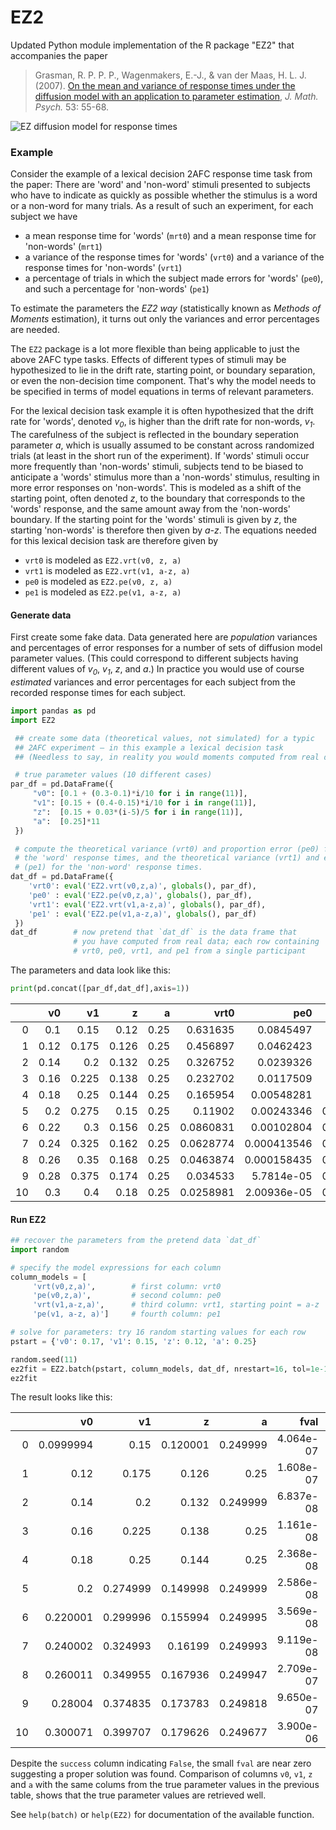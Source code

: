 # EZ2

Updated Python module implementation of the R package "EZ2" that accompanies the paper

> Grasman, R. P. P. P., Wagenmakers, E.-J., & van der Maas, H. L. J. (2007). [On the mean and variance of response times under the diffusion model with an application to parameter estimation](https://www.researchgate.net/publication/222533855_On_the_mean_and_variance_of_response_times_under_the_diffusion_model_with_an_application_to_parameter_estimation), _J. Math. Psych._ 53: 55-68.

![EZ diffusion model for response times](https://media.springernature.com/lw685/springer-static/image/art%3A10.3758%2Fs13423-016-1081-y/MediaObjects/13423_2016_1081_Fig1_HTML.gif?as=webp)

### Example


Consider the example of a lexical decision 2AFC response time task from the paper: There are 'word' and 'non-word' stimuli presented to subjects who have to indicate as quickly as possible whether the stimulus is a word or a non-word for many trials. As a result of such an experiment, for each subject we have

- a mean response time for 'words' (`mrt0`) and a mean response time for 'non-words' (`mrt1`)
- a variance of the response times for 'words' (`vrt0`) and a variance of the response times for 'non-words' (`vrt1`)
- a percentage of trials in which the subject made errors for 'words' (`pe0`), and such a percentage for 'non-words' (`pe1`)

To estimate the parameters the _EZ2 way_ (statistically known as _Methods of Moments_ estimation), it turns out only the variances and error percentages are needed. 

The `EZ2` package is a lot more flexible than being applicable to just the above 2AFC type tasks. Effects of different types of stimuli may be hypothesized to lie in the drift rate, starting point, or boundary separation, or even the non-decision time component. That's why the model needs to be specified in terms of model equations in terms of relevant parameters. 

For the lexical decision task example it is often hypothesized that the drift rate for 'words', denoted _v<sub>0</sub>_, is higher than the drift rate for non-words, _v<sub>1</sub>_. The carefulness of the subject is reflected in the boundary seperation parameter _a_, which is usually assumed to be constant across randomized trials (at least in the short run of the experiment). If 'words' stimuli occur more frequently than 'non-words' stimuli, subjects tend to be biased to anticipate a 'words' stimulus more than a 'non-words' stimulus, resulting in more error responses on 'non-words'. This is modeled as a shift of the starting point, often denoted _z_, to the boundary that corresponds to the 'words' response, and the same amount away from the 'non-words' boundary. If the starting point for the 'words' stimuli is given by _z_, the starting 'non-words' is therefore then given by _a-z_. The equations needed for this lexical decision task are therefore given by

- `vrt0` is modeled as `EZ2.vrt(v0, z, a)`
- `vrt1` is modeled as `EZ2.vrt(v1, a-z, a)`
- `pe0` is modeled as `EZ2.pe(v0, z, a)`
- `pe1` is modeled as `EZ2.pe(v1, a-z, a)`

#### Generate data

First create some fake data. Data generated here are *population* variances and percentages of error responses for a number of sets of diffusion model parameter values. (This could correspond to different subjects having different values of _v<sub>0</sub>_, _v<sub>1</sub>_, _z_, and _a_.) In practice you would use of course _estimated_ variances and error percentages for each subject from the recorded response times for each subject.


```python
import pandas as pd
import EZ2

 ## create some data (theoretical values, not simulated) for a typic
 ## 2AFC experiment — in this example a lexical decision task
 ## (Needless to say, in reality you would moments computed from real data!)

 # true parameter values (10 different cases)
par_df = pd.DataFrame({
     "v0": [0.1 + (0.3-0.1)*i/10 for i in range(11)],
     "v1": [0.15 + (0.4-0.15)*i/10 for i in range(11)],
     "z":  [0.15 + 0.03*(i-5)/5 for i in range(11)],
     "a":  [0.25]*11
 })

 # compute the theoretical variance (vrt0) and proportion error (pe0) for 
 # the 'word' response times, and the theoretical variance (vrt1) and error
 # (pe1) for the 'non-word' response times.
dat_df = pd.DataFrame({
    'vrt0': eval('EZ2.vrt(v0,z,a)', globals(), par_df),
    'pe0' : eval('EZ2.pe(v0,z,a)', globals(), par_df),
    'vrt1': eval('EZ2.vrt(v1,a-z,a)', globals(), par_df),
    'pe1' : eval('EZ2.pe(v1,a-z,a)', globals(), par_df)
 })
dat_df        # now pretend that `dat_df` is the data frame that 
              # you have computed from real data; each row containing
              # vrt0, pe0, vrt1, and pe1 from a single participant
```

The parameters and data look like this:

```python
print(pd.concat([par_df,dat_df],axis=1))
```

|    |   v0 |    v1 |     z |    a |      vrt0 |         pe0 |      vrt1 |        pe1 |
|---:|-----:|------:|------:|-----:|----------:|------------:|----------:|-----------:|
|  0 | 0.1  | 0.15  | 0.12  | 0.25 | 0.631635  | 0.0845497   | 0.283616  | 0.0196997  |
|  1 | 0.12 | 0.175 | 0.126 | 0.25 | 0.456897  | 0.0462423   | 0.203525  | 0.0128801  |
|  2 | 0.14 | 0.2   | 0.132 | 0.25 | 0.326752  | 0.0239326   | 0.149945  | 0.00887018 |
|  3 | 0.16 | 0.225 | 0.138 | 0.25 | 0.232702  | 0.0117509   | 0.113401  | 0.00646083 |
|  4 | 0.18 | 0.25  | 0.144 | 0.25 | 0.165954  | 0.00548281  | 0.087874  | 0.00498789 |
|  5 | 0.2  | 0.275 | 0.15  | 0.25 | 0.11902   | 0.00243346  | 0.0695974 | 0.00408571 |
|  6 | 0.22 | 0.3   | 0.156 | 0.25 | 0.0860831 | 0.00102804  | 0.0561972 | 0.00355256 |
|  7 | 0.24 | 0.325 | 0.162 | 0.25 | 0.0628774 | 0.000413546 | 0.0461548 | 0.00327962 |
|  8 | 0.26 | 0.35  | 0.168 | 0.25 | 0.0463874 | 0.000158435 | 0.0384793 | 0.00321474 |
|  9 | 0.28 | 0.375 | 0.174 | 0.25 | 0.034533  | 5.7814e-05  | 0.0325108 | 0.00334596 |
| 10 | 0.3  | 0.4   | 0.18  | 0.25 | 0.0258981 | 2.00936e-05 | 0.0278019 | 0.00369786 |


#### Run EZ2

```python
## recover the parameters from the pretend data `dat_df`
import random

# specify the model expressions for each column
column_models = [
     'vrt(v0,z,a)',        # first column: vrt0
     'pe(v0,z,a)',         # second column: pe0
     'vrt(v1,a-z,a)',      # third column: vrt1, starting point = a-z
     'pe(v1, a-z, a)']     # fourth column: pe1

# solve for parameters: try 16 random starting values for each row
pstart = {'v0': 0.17, 'v1': 0.15, 'z': 0.12, 'a': 0.25}

random.seed(11)
ez2fit = EZ2.batch(pstart, column_models, dat_df, nrestart=16, tol=1e-15)
ez2fit
```

The result looks like this:

|    |        v0 |       v1 |        z |        a |        fval |   niter |   status | success   |    norm_jac |
|---:|----------:|---------:|---------:|---------:|------------:|--------:|---------:|:----------|------------:|
|  0 | 0.0999994 | 0.15     | 0.120001 | 0.249999 | 4.064e-07 |      17 |        2 | False     | 0.0763213   |
|  1 | 0.12      | 0.175    | 0.126    | 0.25     | 1.608e-07 |      13 |        2 | False     | 0.150949    |
|  2 | 0.14      | 0.2      | 0.132    | 0.249999 | 6.837e-08 |       8 |        2 | False     | 0.335807    |
|  3 | 0.16      | 0.225    | 0.138    | 0.25     | 1.161e-08  |      14 |        2 | False     | 0.163066    |
|  4 | 0.18      | 0.25     | 0.144    | 0.25     | 2.368e-08 |      12 |        2 | False     | 0.044371    |
|  5 | 0.2       | 0.274999 | 0.149998 | 0.249999 | 2.586e-08 |      16 |        2 | False     | 3.60527e-08 |
|  6 | 0.220001  | 0.299996 | 0.155994 | 0.249995 | 3.569e-08 |      19 |        2 | False     | 0.0854866   |
|  7 | 0.240002  | 0.324993 | 0.16199  | 0.249993 | 9.119e-08 |      23 |        2 | False     | 0.0177482   |
|  8 | 0.260011  | 0.349955 | 0.167936 | 0.249947 | 2.709e-07 |      12 |        2 | False     | 0.013834    |
|  9 | 0.28004   | 0.374835 | 0.173783 | 0.249818 | 9.650e-07  |      31 |        2 | False     | 0.00198474  |
| 10 | 0.300071  | 0.399707 | 0.179626 | 0.249677 | 3.900e-06 |      30 |        2 | False     | 0.00143761  |

Despite the `success` column indicating `False`, the small `fval` are near zero suggesting a proper solution was found. Comparison of columns `v0`, `v1`, `z` and `a` with the same colums from the true parameter values in the previous table, shows that the true parameter values are retrieved well.

See `help(batch)` or `help(EZ2)` for documentation of the available function.
